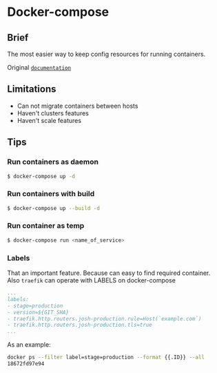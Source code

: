# Docker-compose

## Brief

The most easier way to keep config resources for running containers.

Original [`documentation`](https://docs.docker.com/compose/)

## Limitations

* Can not migrate containers between hosts
* Haven't clusters features
* Haven't scale features

## Tips

### Run containers as daemon

```bash
$ docker-compose up -d
```

### Run containers with build

```bash
$ docker-compose up --build -d
```

### Run container as temp
```bash
$ docker-compose run <name_of_service>
```

### Labels

That an important feature. Because can easy to find required container. Also `traefik` can operate with LABELS on docker-compose

```yaml
...
labels:
- stage=production
- version=${GIT_SHA}
- traefik.http.routers.josh-production.rule=Host(`example.com`)
- traefik.http.routers.josh-production.tls=true
...
```

As an example:

```bash
docker ps --filter label=stage=production --format {{.ID}} --all
18672fd97e94
```
